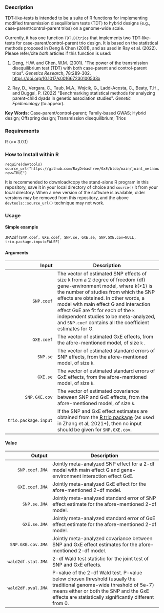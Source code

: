 ### Description
TDT-like-tests is intended to be a suite of R functions for implementing modified transmission disequilibrium tests (TDT) to hybrid designs (e.g., case-parent/control-parent trios) on a genome-wide scale. 

Currently, it has one function `TDT.DCtrios` that implements two TDT-like-tests for case-parent/control-parent trio design. It is based on the statistical methods proposed in Deng & Chen (2001), and as used in Ray et al. (2022). Please refer/cite *both* articles if this function is used:

1. Deng, H.W. and Chen, W.M. (2001). "The power of the transmission disequilibrium test (TDT) with both case-parent and control-parent trios". *Genetics Research*, 78:289-302. https://doi.org/10.1017/s001667230100533x

2. Ray, D., Vergara, C., Taub, M.A., Wojcik, G., Ladd-Acosta, C., Beaty, T.H., and Duggal, P. (2022) "Benchmarking statistical methods for analyzing parent-child dyads in genetic association studies". *Genetic Epidemiology* (to appear).

**Key Words:** Case-parent/control-parent; Family-based GWAS; Hybrid design; Offspring design; Transmission disequilibrium; Trios


### Requirements
R (>= 3.0.1)


### How to Install within R
```{r}
require(devtools)
source_url("https://github.com/RayDebashree/GxE/blob/main/joint_metaanalysis_2df_GxE.R?raw=TRUE")
```
It is recommended to download/copy the stand-alone R program in this repository, save it in your local directory of choice and `source()` it from your local directory. When a new version of the software is available, older versions may be removed from this repository, and the above `devtools::source_url()` technique may not work.


### Usage

#### Simple example
```{r}
JMA2df(SNP.coef, GXE.coef, SNP.se, GXE.se, SNP.GXE.cov=NULL, trio.package.input=FALSE)
```
#### Arguments
| Input | Description |
| ---: | --- |
| `SNP.coef` | The vector of estimated SNP effects of size `k` from a 2 degree of freedom (df) gene-environment model, where `k`(>1) is the number of studies from which the SNP effects are obtained. In other words, a model with main effect G and interaction effect GxE are fit for each of the `k` independent studies to be meta-analyzed, and `SNP.coef` contains all the coefficient estimates for G. |
| `GXE.coef` | The vector of estimated GxE effects, from the afore-mentioned model, of size `k` . |
| `SNP.se` | The vector of estimated standard errors of SNP effects, from the afore-mentioned model, of size `k`. |
| `GXE.se` | The vector of estimated standard errors of GxE effects, from the afore-mentioned model, of size `k`. |
| `SNP.GXE.cov` | The vector of estimated covariance between SNP and GxE effects, from the afore-mentioned model, of size `k`. |
| `trio.package.input` | If the SNP and GxE effect estimates are obtained from the [R trio package](https://www.bioconductor.org/packages/release/bioc/html/trio.html) (as used in Zhang et al, 2021+), then no input should be given for `SNP.GXE.cov`. |

#### Value
| Output | Description |
| ---: | --- |
| `SNP.coef.JMA` | Jointly meta-analyzed SNP effect for a 2-df model with main effect G and gene-environment interaction effect GxE. |
| `GXE.coef.JMA` | Jointly meta-analyzed GxE effect for the afore-mentioned 2-df model. |
| `SNP.se.JMA` | Jointly meta-analyzed standard error of SNP effect estimate for the afore-mentioned 2-df model. |
| `GXE.se.JMA` | Jointly meta-analyzed standard error of GxE effect estimate for the afore-mentioned 2-df model. |
| `SNP.GXE.cov.JMA` | Jointly meta-analyzed covariance between SNP and GxE effect estimates for the afore-mentioned 2-df model. |
| `wald2df.stat.JMA` | 2-df Wald test statistic for the joint test of SNP and GxE effects. |
| `wald2df.pval.JMA` | P-value of the 2-df Wald test. P-value below chosen threshold (usually the traditional genome-wide threshold of 5e-7) means either or both the SNP and the GxE effects are statistically significantly different from 0. |

